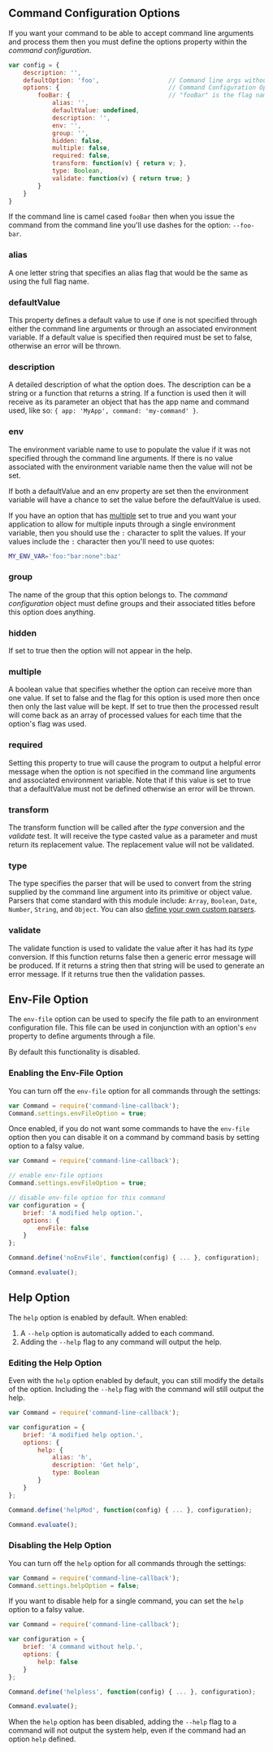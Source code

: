 ## Command Configuration Options

If you want your command to be able to accept command line arguments and process them then you must define the options property within the *command configuration*.

```js
var config = {
    description: '',
    defaultOption: 'foo',                   // Command line args without flag go to default option
    options: {                              // Command Configuration Options start here
        fooBar: {                           // "fooBar" is the flag name
            alias: '',
            defaultValue: undefined,
            description: '',
            env: '',
            group: '',
            hidden: false,
            multiple: false,
            required: false,
            transform: function(v) { return v; },
            type: Boolean,
            validate: function(v) { return true; }
        }
    }
}
```

If the command line is camel cased `fooBar` then when you issue the command from the command line you'll use dashes for the option: `--foo-bar`.

### alias

A one letter string that specifies an alias flag that would be the same as using the full flag name.

### defaultValue

This property defines a default value to use if one is not specified through either the command line arguments or through an associated environment variable. If a default value is specified then required must be set to false, otherwise an error will be thrown.

### description

A detailed description of what the option does. The description can be a string or a function that returns a string. If a function is used then it will receive as its parameter an object that has the app name and command used, like so: `{ app: 'MyApp', command: 'my-command' }`.

### env

The environment variable name to use to populate the value if it was not specified through the command line arguments. If there is no value associated with the environment variable name then the value will not be set.

 If both a defaultValue and an env property are set then the environment variable will have a chance to set the value before the defaultValue is used.

 If you have an option that has [multiple](#multiple) set to true and you want your application to allow for multiple inputs through a single environment variable, then you should use the `:` character to split the values. If your values include the `:` character then you'll need to use quotes:

  ```sh
 MY_ENV_VAR='foo:"bar:none":baz'
 ```

### group

The name of the group that this option belongs to. The *command configuration* object must define groups and their associated titles before this option does anything.

### hidden

If set to true then the option will not appear in the help.

### multiple

A boolean value that specifies whether the option can receive more than one value. If set to false and the flag for this option is used more then once then only the last value will be kept. If set to true then the processed result will come back as an array of processed values for each time that the option's flag was used.

### required

Setting this property to true will cause the program to output a helpful error message when the option is not specified in the command line arguments and associated environment variable. Note that if this value is set to true that a defaultValue must not be defined otherwise an error will be thrown.

### transform

The transform function will be called after the *type* conversion and the *validate* test. It will receive the type casted value as a parameter and must return its replacement value. The replacement value will not be validated.

### type

The type specifies the parser that will be used to convert from the string supplied by the command line argument into its primitive or object value. Parsers that come standard with this module include: `Array`, `Boolean`, `Date`, `Number`, `String`, and `Object`. You can also [define your own custom parsers](parser.md).

### validate

The validate function is used to validate the value after it has had its *type* conversion. If this function returns false then a generic error message will be produced. If it returns a string then that string will be used to generate an error message. If it returns true then the validation passes.

## Env-File Option

The `env-file` option can be used to specify the file path to an environment configuration file. This file can be used in conjunction with an option's `env` property to define arguments through a file.

By default this functionality is disabled.

### Enabling the Env-File Option

You can turn off the `env-file` option for all commands through the settings:

```js
var Command = require('command-line-callback');
Command.settings.envFileOption = true;
```

Once enabled, if you do not want some commands to have the `env-file` option then you can disable it on a command by command basis by setting option to a falsy value.

```js
var Command = require('command-line-callback');

// enable env-file options
Command.settings.envFileOption = true;

// disable env-file option for this command
var configuration = {
    brief: 'A modified help option.',
    options: {
        envFile: false
    }
};

Command.define('noEnvFile', function(config) { ... }, configuration);

Command.evaluate();
```

## Help Option

The `help` option is enabled by default. When enabled:

1. A `--help` option is automatically added to each command.
2. Adding the `--help` flag to any command will output the help.

### Editing the Help Option

Even with the `help` option enabled by default, you can still modify the details of the option. Including the `--help` flag with the command will still output the help.

```js
var Command = require('command-line-callback');

var configuration = {
    brief: 'A modified help option.',
    options: {
        help: {
            alias: 'h',
            description: 'Get help',
            type: Boolean
        }
    }
};

Command.define('helpMod', function(config) { ... }, configuration);

Command.evaluate();
```

### Disabling the Help Option

You can turn off the `help` option for all commands through the settings:

```js
var Command = require('command-line-callback');
Command.settings.helpOption = false;
```

If you want to disable help for a single command, you can set the `help` option to a falsy value.

```js
var Command = require('command-line-callback');

var configuration = {
    brief: 'A command without help.',
    options: {
        help: false
    }
};

Command.define('helpless', function(config) { ... }, configuration);

Command.evaluate();
```

When the `help` option has been disabled, adding the `--help` flag to a command will not output the system help, even if the command had an option `help` defined.